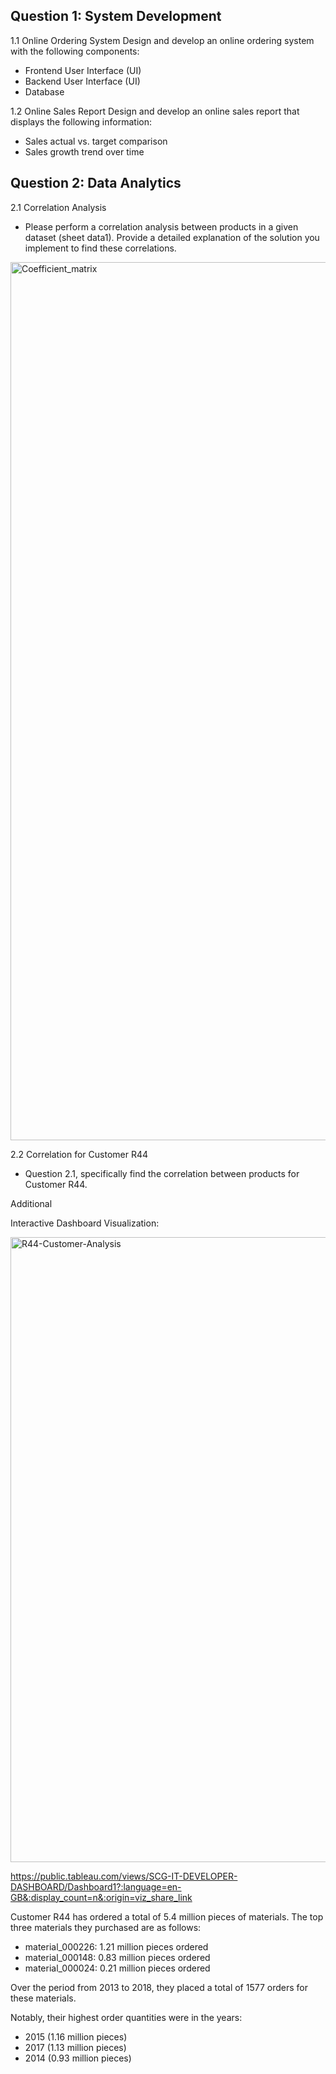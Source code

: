 ## Question 1: System Development

1.1 Online Ordering System
Design and develop an online ordering system with the following components:

- Frontend User Interface (UI)
- Backend User Interface (UI)
- Database

1.2 Online Sales Report
Design and develop an online sales report that displays the following information:

- Sales actual vs. target comparison
- Sales growth trend over time

## Question 2: Data Analytics

2.1 Correlation Analysis
- Please perform a correlation analysis between products in a given dataset (sheet data1). Provide a detailed explanation of the solution you implement to find these correlations.
  
<img width="1405" alt="Coefficient_matrix" src="https://github.com/jampongsathorn/SCG-IT-DEVELOP/assets/85749998/b248607b-03f2-4021-a52e-18898b1bed6e">


2.2 Correlation for Customer R44
- Question 2.1, specifically find the correlation between products for Customer R44.



Additional

Interactive Dashboard Visualization:


<img width="1000" alt="R44-Customer-Analysis" src="https://github.com/jampongsathorn/SCG-IT-DEVELOP/assets/85749998/5e77d78f-ca5f-498a-ba61-09380e2df2fb">

https://public.tableau.com/views/SCG-IT-DEVELOPER-DASHBOARD/Dashboard1?:language=en-GB&:display_count=n&:origin=viz_share_link

Customer R44 has ordered a total of 5.4 million pieces of materials. 
The top three materials they purchased are as follows: 
- material_000226: 1.21 million pieces ordered
- material_000148: 0.83 million pieces ordered
- material_000024: 0.21 million pieces ordered
  
Over the period from 2013 to 2018, they placed a total of 1577 orders for these materials.

Notably, their highest order quantities were in the years:
- 2015 (1.16 million pieces)
- 2017 (1.13 million pieces)
- 2014 (0.93 million pieces)


